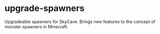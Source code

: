 # upgrade-spawners
Upgradeable spawners for SkyCave. Brings new features to the concept of monster spawners in Minecraft.
